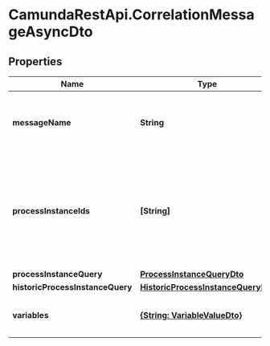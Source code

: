 # CamundaRestApi.CorrelationMessageAsyncDto

## Properties
Name | Type | Description | Notes
------------ | ------------- | ------------- | -------------
**messageName** | **String** | The name of the message to correlate. Corresponds to the &#x27;name&#x27; element of the message defined in BPMN 2.0 XML. Can be null to correlate by other criteria only. | [optional] 
**processInstanceIds** | **[String]** | A list of process instance ids that define a group of process instances to which the operation will correlate a message.  Please note that if &#x60;processInstanceIds&#x60;, &#x60;processInstanceQuery&#x60; and &#x60;historicProcessInstanceQuery&#x60; are defined, the resulting operation will be performed on the union of these sets. | [optional] 
**processInstanceQuery** | [**ProcessInstanceQueryDto**](ProcessInstanceQueryDto.md) |  | [optional] 
**historicProcessInstanceQuery** | [**HistoricProcessInstanceQueryDto**](HistoricProcessInstanceQueryDto.md) |  | [optional] 
**variables** | [**{String: VariableValueDto}**](VariableValueDto.md) | All variables the operation will set in the root scope of the process instances the message is correlated to. | [optional] 
